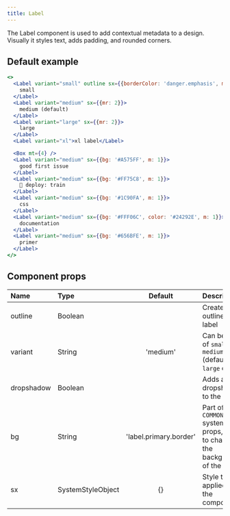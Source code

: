 ```yaml
---
title: Label
---
```


The Label component is used to add contextual metadata to a design. Visually it styles text, adds padding, and rounded corners.

## Default example

```jsx live
<>
  <Label variant="small" outline sx={{borderColor: 'danger.emphasis', mr: 2, color: 'danger.fg'}}>
    small
  </Label>
  <Label variant="medium" sx={{mr: 2}}>
    medium (default)
  </Label>
  <Label variant="large" sx={{mr: 2}}>
    large
  </Label>
  <Label variant="xl">xl label</Label>

  <Box mt={4} />
  <Label variant="medium" sx={{bg: '#A575FF', m: 1}}>
    good first issue
  </Label>
  <Label variant="medium" sx={{bg: '#FF75C8', m: 1}}>
    🚂 deploy: train
  </Label>
  <Label variant="medium" sx={{bg: '#1C90FA', m: 1}}>
    css
  </Label>
  <Label variant="medium" sx={{bg: '#FFF06C', color: '#24292E', m: 1}}>
    documentation
  </Label>
  <Label variant="medium" sx={{bg: '#656BFE', m: 1}}>
    primer
  </Label>
</>
```

## Component props

| Name       | Type              |        Default         | Description                                                                    |
| :--------- | :---------------- | :--------------------: | :----------------------------------------------------------------------------- |
| outline    | Boolean           |                        | Creates an outline style label                                                 |
| variant    | String            |        'medium'        | Can be one of `small`, `medium` (default), `large` or `xl` .                   |
| dropshadow | Boolean           |                        | Adds a dropshadow to the label                                                 |
| bg         | String            | 'label.primary.border' | Part of the `COMMON` system props, used to change the background of the label. |
| sx         | SystemStyleObject |           {}           | Style to be applied to the component                                           |
